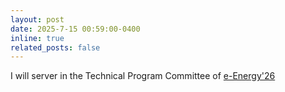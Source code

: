 ```yaml
---
layout: post
date: 2025-7-15 00:59:00-0400
inline: true
related_posts: false
---
```


I will server in the Technical Program Committee of [e-Energy'26](https://energy.acm.org/conferences/eenergy/2026/)
